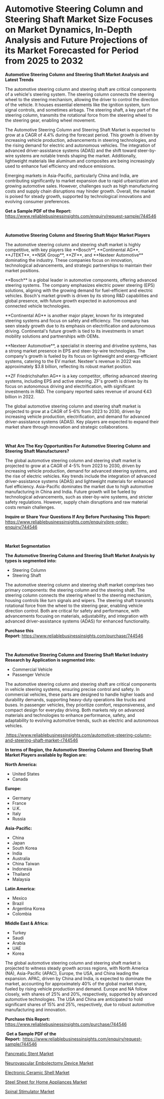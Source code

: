 <p><h1>Automotive Steering Column and Steering Shaft Market Size Focuses on Market Dynamics, In-Depth Analysis and Future Projections of its Market Forecasted for Period from 2025 to 2032</h1></p><p><strong>Automotive Steering Column and Steering Shaft Market Analysis and Latest Trends</strong></p>
<p><p>The automotive steering column and steering shaft are critical components of a vehicle's steering system. The steering column connects the steering wheel to the steering mechanism, allowing the driver to control the direction of the vehicle. It houses essential elements like the ignition system, turn signal controls, and sometimes airbags. The steering shaft, a key part of the steering column, transmits the rotational force from the steering wheel to the steering gear, enabling wheel movement.</p><p>The Automotive Steering Column and Steering Shaft Market is expected to grow at a CAGR of 4.4% during the forecast period. This growth is driven by increasing vehicle production, advancements in steering technologies, and the rising demand for electric and autonomous vehicles. The integration of advanced driver-assistance systems (ADAS) and the shift toward steer-by-wire systems are notable trends shaping the market. Additionally, lightweight materials like aluminum and composites are being increasingly used to enhance fuel efficiency and reduce emissions.</p><p>Emerging markets in Asia-Pacific, particularly China and India, are contributing significantly to market expansion due to rapid urbanization and growing automotive sales. However, challenges such as high manufacturing costs and supply chain disruptions may hinder growth. Overall, the market is poised for steady growth, supported by technological innovations and evolving consumer preferences.</p></p>
<p><strong>Get a Sample PDF of the Report:&nbsp;</strong> <a href="https://www.reliablebusinessinsights.com/enquiry/request-sample/744546?utm_campaign=1138&utm_medium=2&utm_source=Github&utm_content=ia&utm_term=20012025&utm_id=automotive-steering-column-and-steering-shaft">https://www.reliablebusinessinsights.com/enquiry/request-sample/744546</a></p>
<p>&nbsp;</p>
<p><strong>Automotive Steering Column and Steering Shaft Major Market Players</strong></p>
<p><p>The automotive steering column and steering shaft market is highly competitive, with key players like **Bosch**, **Continental AG**, **JTEKT**, **NSK Group**, **ZF**, and **Nexteer Automotive** dominating the industry. These companies focus on innovation, technological advancements, and strategic partnerships to maintain their market positions.</p><p>**Bosch** is a global leader in automotive components, offering advanced steering systems. The company emphasizes electric power steering (EPS) solutions, aligning with the growing demand for fuel-efficient and electric vehicles. Bosch's market growth is driven by its strong R&D capabilities and global presence, with future growth expected in autonomous and connected vehicle technologies.</p><p>**Continental AG** is another major player, known for its integrated steering systems and focus on safety and efficiency. The company has seen steady growth due to its emphasis on electrification and autonomous driving. Continental's future growth is tied to its investments in smart mobility solutions and partnerships with OEMs.</p><p>**Nexteer Automotive**, a specialist in steering and driveline systems, has a strong market presence in EPS and steer-by-wire technologies. The company's growth is fueled by its focus on lightweight and energy-efficient systems, catering to the EV market. Nexteer's revenue in 2022 was approximately $3.8 billion, reflecting its robust market position.</p><p>**ZF Friedrichshafen AG** is a key competitor, offering advanced steering systems, including EPS and active steering. ZF's growth is driven by its focus on autonomous driving and electrification, with significant investments in R&D. The company reported sales revenue of around €43 billion in 2022.</p><p>The global automotive steering column and steering shaft market is projected to grow at a CAGR of 5-6% from 2023 to 2030, driven by increasing vehicle production, electrification, and demand for advanced driver-assistance systems (ADAS). Key players are expected to expand their market share through innovation and strategic collaborations.</p></p>
<p>&nbsp;</p>
<p><strong>What Are The Key Opportunities For Automotive Steering Column and Steering Shaft Manufacturers?</strong></p>
<p><p>The global automotive steering column and steering shaft market is projected to grow at a CAGR of 4-5% from 2023 to 2030, driven by increasing vehicle production, demand for advanced steering systems, and the rise of electric vehicles. Key trends include the integration of advanced driver-assistance systems (ADAS) and lightweight materials for enhanced fuel efficiency. Asia-Pacific dominates the market due to high automotive manufacturing in China and India. Future growth will be fueled by technological advancements, such as steer-by-wire systems, and stricter safety regulations. However, supply chain disruptions and raw material costs remain challenges.</p></p>
<p><strong>Inquire or Share Your Questions If Any Before Purchasing This Report:</strong> <a href="https://www.reliablebusinessinsights.com/enquiry/pre-order-enquiry/744546?utm_campaign=1138&utm_medium=2&utm_source=Github&utm_content=ia&utm_term=20012025&utm_id=automotive-steering-column-and-steering-shaft">https://www.reliablebusinessinsights.com/enquiry/pre-order-enquiry/744546</a></p>
<p>&nbsp;</p>
<p><strong>Market Segmentation</strong></p>
<p><strong>The Automotive Steering Column and Steering Shaft Market Analysis by types is segmented into:</strong></p>
<p><ul><li>Steering Column</li><li>Steering Shaft</li></ul></p>
<p><p>The automotive steering column and steering shaft market comprises two primary components: the steering column and the steering shaft. The steering column connects the steering wheel to the steering mechanism, housing controls like turn signals and wipers. The steering shaft transmits rotational force from the wheel to the steering gear, enabling vehicle direction control. Both are critical for safety and performance, with advancements focusing on materials, adjustability, and integration with advanced driver-assistance systems (ADAS) for enhanced functionality.</p></p>
<p><strong>Purchase this Report:&nbsp;</strong><a href="https://www.reliablebusinessinsights.com/purchase/744546?utm_campaign=1138&utm_medium=2&utm_source=Github&utm_content=ia&utm_term=20012025&utm_id=automotive-steering-column-and-steering-shaft">https://www.reliablebusinessinsights.com/purchase/744546</a></p>
<p>&nbsp;</p>
<p><strong>The Automotive Steering Column and Steering Shaft Market Industry Research by Application is segmented into:</strong></p>
<p><ul><li>Commercial Vehicle</li><li>Passenger Vehicle</li></ul></p>
<p><p>The automotive steering column and steering shaft are critical components in vehicle steering systems, ensuring precise control and safety. In commercial vehicles, these parts are designed to handle higher loads and durability demands, supporting heavy-duty operations like trucks and buses. In passenger vehicles, they prioritize comfort, responsiveness, and compact design for everyday driving. Both markets rely on advanced materials and technologies to enhance performance, safety, and adaptability to evolving automotive trends, such as electric and autonomous vehicles.</p></p>
<p><a href="https://www.reliablebusinessinsights.com/automotive-steering-column-and-steering-shaft-market-r744546?utm_campaign=1138&utm_medium=2&utm_source=Github&utm_content=ia&utm_term=20012025&utm_id=automotive-steering-column-and-steering-shaft">&nbsp;https://www.reliablebusinessinsights.com/automotive-steering-column-and-steering-shaft-market-r744546</a></p>
<p><strong>In terms of Region, the Automotive Steering Column and Steering Shaft Market Players available by Region are:</strong></p>
<p>
    <p> <strong> North America: </strong>
        <ul>
            <li>United States</li>
            <li>Canada</li>
        </ul>
        </p> 
    <p> <strong> Europe: </strong>
        <ul>
            <li>Germany</li>
            <li>France</li>
            <li>U.K.</li>
            <li>Italy</li>
            <li>Russia</li>
        </ul>
        </p> 
    <p> <strong> Asia-Pacific: </strong>
        <ul>
            <li>China</li>
            <li>Japan</li>
            <li>South Korea</li>
            <li>India</li>
            <li>Australia</li>
            <li>China Taiwan</li>
            <li>Indonesia</li>
            <li>Thailand</li>
            <li>Malaysia</li>
        </ul>
        </p> 
    <p> <strong> Latin America: </strong>
        <ul>
            <li>Mexico</li>
            <li>Brazil</li>
            <li>Argentina Korea</li>
            <li>Colombia</li>
        </ul>
        </p> 
    <p> <strong> Middle East & Africa: </strong>
        <ul>
            <li>Turkey</li>
            <li>Saudi</li>
            <li>Arabia</li>
            <li>UAE</li>
            <li>Korea</li>
        </ul>
    </p>
    </p>
<p><p>The global automotive steering column and steering shaft market is projected to witness steady growth across regions, with North America (NA), Asia-Pacific (APAC), Europe, the USA, and China leading the expansion. APAC, driven by China and India, is expected to dominate the market, accounting for approximately 40% of the global market share, fueled by rising vehicle production and demand. Europe and NA follow closely, with shares of 25% and 20%, respectively, supported by advanced automotive technologies. The USA and China are anticipated to hold significant shares of 15% and 25%, respectively, due to robust automotive manufacturing and innovation.</p></p>
<p><strong>Purchase this Report: </strong><a href="https://www.reliablebusinessinsights.com/purchase/744546?utm_campaign=1138&utm_medium=2&utm_source=Github&utm_content=ia&utm_term=20012025&utm_id=automotive-steering-column-and-steering-shaft">https://www.reliablebusinessinsights.com/purchase/744546</a></p>
<p>&nbsp;<strong>Get a Sample PDF of the Report:&nbsp;&nbsp;</strong><a href="https://www.reliablebusinessinsights.com/enquiry/request-sample/744546?utm_campaign=1138&utm_medium=2&utm_source=Github&utm_content=ia&utm_term=20012025&utm_id=automotive-steering-column-and-steering-shaft">https://www.reliablebusinessinsights.com/enquiry/request-sample/744546</a></p>
<p><strong></strong></p>
<p><p><a href="https://www.linkedin.com/pulse/comprehensive-pancreatic-stent-market-report-projected-cagr-w7usc?utm_campaign=1138&utm_medium=2&utm_source=Github&utm_content=ia&utm_term=20012025&utm_id=automotive-steering-column-and-steering-shaft">Pancreatic Stent Market</a></p><p><a href="https://www.linkedin.com/pulse/market-insights-neurovascular-embolectomy-devicemarket-trends-ulq4f?utm_campaign=1138&utm_medium=2&utm_source=Github&utm_content=ia&utm_term=20012025&utm_id=automotive-steering-column-and-steering-shaft">Neurovascular Embolectomy Device Market</a></p><p><a href="https://github.com/shirleenfraker87/Market-Research-Report-List-1/blob/main/electronic-ceramic-shell-market.md?utm_campaign=1138&utm_medium=2&utm_source=Github&utm_content=ia&utm_term=20012025&utm_id=automotive-steering-column-and-steering-shaft">Electronic Ceramic Shell Market</a></p><p><a href="https://github.com/norbeludie83/Market-Research-Report-List-1/blob/main/steel-sheet-for-home-appliances-market.md?utm_campaign=1138&utm_medium=2&utm_source=Github&utm_content=ia&utm_term=20012025&utm_id=automotive-steering-column-and-steering-shaft">Steel Sheet for Home Appliances Market</a></p><p><a href="https://www.linkedin.com/pulse/spinal-stimulator-market-outlook-growth-trends-84-cagr-from-jixfe?utm_campaign=1138&utm_medium=2&utm_source=Github&utm_content=ia&utm_term=20012025&utm_id=automotive-steering-column-and-steering-shaft">Spinal Stimulator Market</a></p></p>